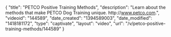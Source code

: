 {
    "title": "PETCO Positive Training Methods",
    "description": "Learn about the methods that make PETCO Dog Training unique. http:\/\/www.petco.com.",
    "videoid": "144589",
    "date_created": "1394589003",
    "date_modified": "1418181172",
    "type": "captivate",
    "layout": "video",
    "url": "\/v\/petco-positive-training-methods\/144589"
}